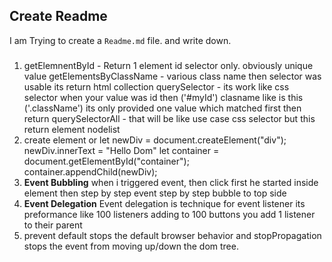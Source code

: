 ## Create Readme
I am Trying to create a `Readme.md` file. and write down. 

### 

1. getElemnentById - Return 1 element id selector only. obviously unique value
  getElementsByClassName - various class name then selector was usable its return html collection 
  querySelector - its work like css selector when your value was id then ('#myId') clasname like is this ('.className') its only provided one value which matched first then return 
  querySelectorAll - that will be like use case css selector but this return element nodelist
2. create element or let newDiv = document.createElement("div");
    newDiv.innerText = "Hello Dom"
    let container = document.getElementById("container");  
    container.appendChild(newDiv); 
3. **Event Bubbling** when i triggered event, then click first he started inside element then step by step event step by step bubble to top side
4. **Event Delegation** Event delegation is technique for event listener its preformance like 100 listeners adding to 100 buttons you add 1 listener to their parent
5. prevent default stops the default browser behavior and stopPropagation stops the event from moving up/down the dom tree.

